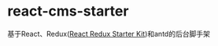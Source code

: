 # react-cms-starter
基于React、Redux([React Redux Starter Kit](https://github.com/davezuko/react-redux-starter-kit))和antd的后台脚手架
